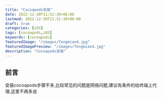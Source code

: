 ```yaml
---
title: "Cocoapods安装"
date: 2022-12-30T11:51:30+08:00
lastmod: 2022-12-30T11:51:30+08:00
draft: true
categories: [iOS]
tags: [cocoapods,iOS]
keywords: [cocoapods]
featuredImage: "/images/fengmian4.jpg"
featuredImagePreview: "/images/fengmian4.jpg"
description: "Cocoapods安装"
---
```

<!--more-->
## 前言
安装cocoapods步骤不多,比较常见的问题是网络问题,建议有条件的给终端上代理,这里不再多说